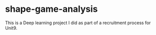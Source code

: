 # shape-game-analysis
This is a Deep learning project I did as part of a recruitment process for Unit9.
